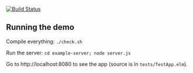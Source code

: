 [![Build Status](https://travis-ci.org/avh4/elm-persistent-data.svg?branch=master)](https://travis-ci.org/avh4/elm-persistent-data)


## Running the demo

Compile everything:  `./check.sh`

Run the server: `cd example-server; node server.js`

Go to http://localhost:8080 to see the app (source is in `tests/TestApp.elm`).
